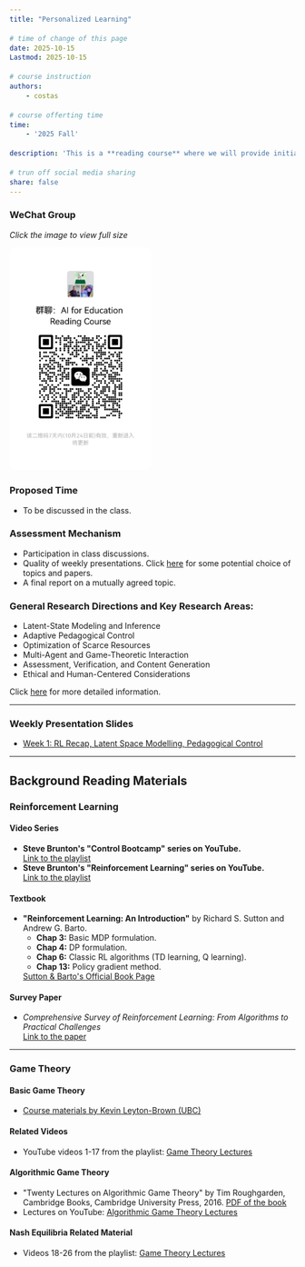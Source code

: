 ```yaml
---
title: "Personalized Learning"

# time of change of this page
date: 2025-10-15
Lastmod: 2025-10-15

# course instruction
authors:
    - costas

# course offerting time
time:
    - '2025 Fall'

description: 'This is a **reading course** where we will provide initial material, and students will have the opportunity to choose and develop topics further based on their interests. A core component of the course involves students presenting several papers each week.'

# trun off social media sharing
share: false
---
```


<div style="text-align:left; margin:20px 0;">
    <h3> WeChat Group </h3>
    <p><em>Click the image to view full size</em></p>
    <a href="wechat_1017.png" target="_blank">
      <img src="wechat_1017.png" alt="WeChat Group"
           style="max-width:250px; border-radius:10px; cursor:pointer; transition:transform 0.2s;"
           onmouseover="this.style.transform='scale(1.05)';"
           onmouseout="this.style.transform='scale(1)';">
    </a>
  </div>

<!-- <h3> WeChat Group </h3>
<ul>
    <li>
        <a href="wechat_1017.png" target="_blank">
            Scan the code to join
        </a>
    </li>
</ul> -->

<h3>Proposed Time</h3>
<ul>
    <li>To be discussed in the class.</li>
</ul>

<h3>Assessment Mechanism</h3>
<ul>
    <li>Participation in class discussions.</li>
    <li>Quality of weekly presentations. Click <a href="topic_papers.pdf" target="_blank">here</a> for some potential choice of topics and papers.</li>
    <li>A final report on a mutually agreed topic.</li>
</ul>

<h3>General Research Directions and Key Research Areas:</h3>
<ul>
    <li>Latent-State Modeling and Inference</li>
    <li>Adaptive Pedagogical Control</li>
    <li>Optimization of Scarce Resources</li>
    <li>Multi-Agent and Game-Theoretic Interaction</li>
    <li>Assessment, Verification, and Content Generation</li>
    <li>Ethical and Human-Centered Considerations</li>
</ul>
<p>
    Click <a href="General_Research_Directions_and_Key_Research_Area.pdf" target="_blank">here</a> for more detailed information.
</p>
<hr>

<h3>Weekly Presentation Slides</h3>
<ul>
    <li>
        <a href="RL_Recap_LSM_PC.pdf" target="_blank">
            Week 1: RL Recap, Latent Space Modelling, Pedagogical Control
        </a>
    </li>
</ul>

<hr>

<h2>Background Reading Materials</h2>

### Reinforcement Learning

<h4>Video Series</h4>
<ul>
    <li>
        <strong>Steve Brunton's "Control Bootcamp" series on YouTube.</strong><br>
        <a href="https://www.youtube.com/watch?v=Pi7l8mMjYVE&list=PLMrJAkhIeNNR20Mz-VpzgfQs5zrYi085m" target="_blank">
            Link to the playlist
        </a>
    </li>
    <li>
        <strong>Steve Brunton's "Reinforcement Learning" series on YouTube.</strong><br>
        <a href="https://www.youtube.com/watch?v=0MNVhXEX9to&list=PLMrJAkhIeNNQe1JXNvaFvURxGY4gE9k74" target="_blank">
            Link to the playlist
        </a>
    </li>
</ul>

<h4>Textbook</h4>
<ul>
    <li>
        <strong>"Reinforcement Learning: An Introduction"</strong> by Richard S. Sutton and Andrew G. Barto.
        <ul>
            <li><strong>Chap 3:</strong> Basic MDP formulation.</li>
            <li><strong>Chap 4:</strong> DP formulation.</li>
            <li><strong>Chap 6:</strong> Classic RL algorithms (TD learning, Q learning).</li>
            <li><strong>Chap 13:</strong> Policy gradient method.</li>
        </ul>
        <a href="http://incompleteideas.net/book/the-book-2nd.html" target="_blank">
            Sutton & Barto's Official Book Page
        </a>
    </li>
</ul>

<h4>Survey Paper</h4>
<ul>
    <li>
        <em>Comprehensive Survey of Reinforcement Learning: From Algorithms to Practical Challenges</em><br>
        <a href="https://arxiv.org/pdf/2411.18892" target="_blank">Link to the paper</a>
    </li>
</ul>

<hr>

### Game Theory

<h4>Basic Game Theory</h4>
<ul>
    <li>
        <a href="https://www.cs.ubc.ca/~kevinlb/teaching/isci330%20-%202006-7/index.html" target="_blank">Course materials by Kevin Leyton-Brown (UBC)</a>
    </li>
</ul>

<h4>Related Videos</h4>
<ul>
    <li>
        YouTube videos 1-17 from the playlist:
        <a href="https://www.youtube.com/playlist?list=PLdUzuimxVcC0QCFYP0Af3TNldswjL8_ep" target="_blank">Game Theory Lectures</a>
    </li>
</ul>

<h4>Algorithmic Game Theory</h4>
<ul>
    <li>
        "Twenty Lectures on Algorithmic Game Theory" by Tim Roughgarden, Cambridge Books, Cambridge University Press, 2016.
        <a href="https://timroughgarden.org/f13/f13.pdf" target="_blank">PDF of the book</a>
    </li>
    <li>
        Lectures on YouTube:
        <a href="https://www.youtube.com/playlist?list=PLEGCF-WLh2RJBqmxvZ0_ie-mleCFhi2N4" target="_blank">Algorithmic Game Theory Lectures</a>
    </li>
</ul>

<h4>Nash Equilibria Related Material</h4>
<ul>
    <li>
        Videos 18-26 from the playlist:
        <a href="https://www.youtube.com/playlist?list=PLdUzuimxVcC0QCFYP0Af3TNldswjL8_ep" target="_blank">Game Theory Lectures</a>
    </li>
</ul>


